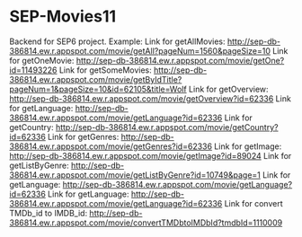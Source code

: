 # SEP-Movies11
Backend for SEP6 project.
Example:
Link for getAllMovies: http://sep-db-386814.ew.r.appspot.com/movie/getAll?pageNum=1560&pageSize=10
Link for getOneMovie: http://sep-db-386814.ew.r.appspot.com/movie/getOne?id=11493226
Link for getSomeMovies: http://sep-db-386814.ew.r.appspot.com/movie/getByIdTitle?pageNum=1&pageSize=10&id=62105&title=Wolf
Link for getOverview: http://sep-db-386814.ew.r.appspot.com/movie/getOverview?id=62336
Link for getLanguage: http://sep-db-386814.ew.r.appspot.com/movie/getLanguage?id=62336
Link for getCountry: http://sep-db-386814.ew.r.appspot.com/movie/getCountry?id=62336
Link for getGenres: http://sep-db-386814.ew.r.appspot.com/movie/getGenres?id=62336
Link for getImage: http://sep-db-386814.ew.r.appspot.com/movie/getImage?id=89024
Link for getListByGenre: http://sep-db-386814.ew.r.appspot.com/movie/getListByGenre?id=10749&page=1
Link for getLanguage: http://sep-db-386814.ew.r.appspot.com/movie/getLanguage?id=62336
Link for getLanguage: http://sep-db-386814.ew.r.appspot.com/movie/getLanguage?id=62336
Link for convert TMDb_id to IMDB_id: http://sep-db-386814.ew.r.appspot.com/movie/convertTMDbtoIMDbId?tmdbId=1110009
